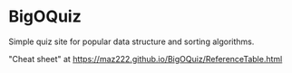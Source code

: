 # BigOQuiz
Simple quiz site for popular data structure and sorting algorithms.

"Cheat sheet" at https://maz222.github.io/BigOQuiz/ReferenceTable.html
